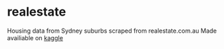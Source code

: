 # realestate
Housing data from Sydney suburbs scraped from realestate.com.au
Made availiable on [kaggle](https://www.kaggle.com/mihirhalai/sydney-house-prices)
